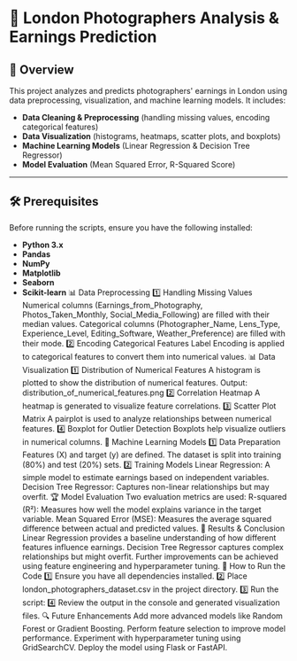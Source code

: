 # 📸 London Photographers Analysis & Earnings Prediction

## 📖 Overview
This project analyzes and predicts photographers' earnings in London using data preprocessing, visualization, and machine learning models. It includes:
- **Data Cleaning & Preprocessing** (handling missing values, encoding categorical features)
- **Data Visualization** (histograms, heatmaps, scatter plots, and boxplots)
- **Machine Learning Models** (Linear Regression & Decision Tree Regressor)
- **Model Evaluation** (Mean Squared Error, R-Squared Score)

---

## 🛠️ Prerequisites
Before running the scripts, ensure you have the following installed:
- **Python 3.x**
- **Pandas**
- **NumPy**
- **Matplotlib**
- **Seaborn**
- **Scikit-learn**
📊 Data Preprocessing
1️⃣ Handling Missing Values
Numerical columns (Earnings_from_Photography, Photos_Taken_Monthly, Social_Media_Following) are filled with their median values.
Categorical columns (Photographer_Name, Lens_Type, Experience_Level, Editing_Software, Weather_Preference) are filled with their mode.
2️⃣ Encoding Categorical Features
Label Encoding is applied to categorical features to convert them into numerical values.
📊 Data Visualization
1️⃣ Distribution of Numerical Features
A histogram is plotted to show the distribution of numerical features.
Output: distribution_of_numerical_features.png
2️⃣ Correlation Heatmap
A heatmap is generated to visualize feature correlations.
3️⃣ Scatter Plot Matrix
A pairplot is used to analyze relationships between numerical features.
4️⃣ Boxplot for Outlier Detection
Boxplots help visualize outliers in numerical columns.
🤖 Machine Learning Models
1️⃣ Data Preparation
Features (X) and target (y) are defined.
The dataset is split into training (80%) and test (20%) sets.
2️⃣ Training Models
Linear Regression: A simple model to estimate earnings based on independent variables.
Decision Tree Regressor: Captures non-linear relationships but may overfit.
🏆 Model Evaluation
Two evaluation metrics are used:
R-squared (R²): Measures how well the model explains variance in the target variable.
Mean Squared Error (MSE): Measures the average squared difference between actual and predicted values.
📢 Results & Conclusion
Linear Regression provides a baseline understanding of how different features influence earnings.
Decision Tree Regressor captures complex relationships but might overfit.
Further improvements can be achieved using feature engineering and hyperparameter tuning.
🚀 How to Run the Code
1️⃣ Ensure you have all dependencies installed.
2️⃣ Place london_photographers_dataset.csv in the project directory.
3️⃣ Run the script:
4️⃣ Review the output in the console and generated visualization files.
🔍 Future Enhancements
Add more advanced models like Random Forest or Gradient Boosting.
Perform feature selection to improve model performance.
Experiment with hyperparameter tuning using GridSearchCV.
Deploy the model using Flask or FastAPI.
